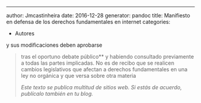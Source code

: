 ---
author: Jmcastinheira
date: 2016-12-28
generator: pandoc
title: Manifiesto en defensa de los derechos fundamentales en internet
categories:
  - Autores

 y sus modificaciones deben aprobarse
> tras el oportuno debate público** y habiendo consultado previamente a
> todas las partes implicadas. No es de recibo que se realicen cambios
> legislativos que afectan a derechos fundamentales en una ley no
> orgánica y que versa sobre otra materia
>
> *Este texto se publica multitud de sitios web. Si estás de acuerdo,
> publícalo también en tu blog.*
